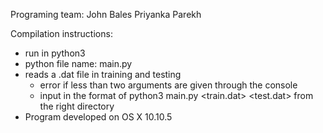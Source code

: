 Programing team:
John Bales
Priyanka Parekh

Compilation instructions:
- run in python3
- python file name: main.py
- reads a .dat file in training and testing
	- error if less than two arguments are given through the console
	- input in the format of python3 main.py <train.dat> <test.dat> from the right directory
- Program developed on OS X 10.10.5